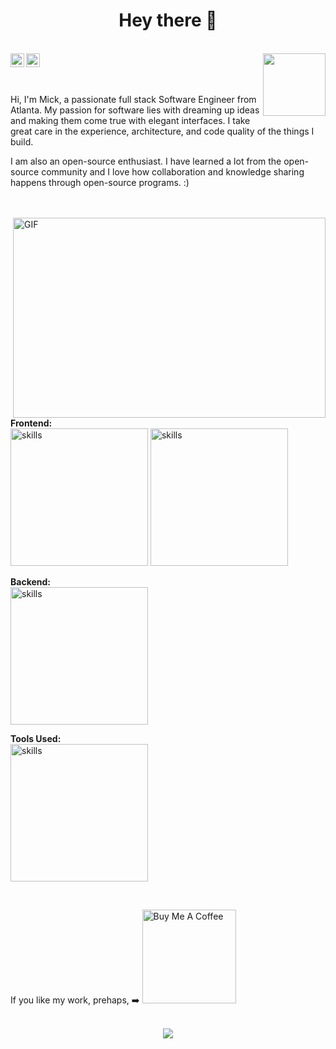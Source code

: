 <h1 align='center'> Hey there 👋 </h1>
<br>
<a href="https://discord.gg/">
  <img align="left" width="22px" src="https://raw.githubusercontent.com/peterthehan/peterthehan/master/assets/discord.svg" />
<a href="https://www.linkedin.com/">
  <img align="left" width="22px" src="https://raw.githubusercontent.com/peterthehan/peterthehan/master/assets/linkedin.svg" />
</a>  
 <a href="https://www.github.com/micklitodev" target="_blank"><img src="https://visitor-badge.glitch.me/badge?page_id=micklitodev.micklitodev"  align="right" width="100" ></a>
<br>

<br />
<br> 


Hi, I'm Mick, a passionate full stack Software Engineer from Atlanta. My passion for software lies with dreaming up ideas and making them come true with elegant interfaces. I take great care in the experience, architecture, and code quality of the things I build.

I am also an open-source enthusiast. I have learned a lot from the open-source community and I love how collaboration and knowledge sharing happens through open-source programs. :)

 <br>
 <br>
 
 <img align="right" alt="GIF" src="https://github.com/abhisheknaiidu/abhisheknaiidu/blob/master/code.gif?raw=true" width="500" height="320" />
                                                                                                                                                                                                                              
**Frontend:**                                                                                                                                    
<img src="https://skillicons.dev/icons?i=html,js,ts,react,nextjs,electron" alt="skills" style="width:220px;"/>
<img src="https://skillicons.dev/icons?i=babel,jquery,threejs,css,bootstrap,tailwind" alt="skills" style="width:220px;"/>

**Backend:**                                                                                                                                                                  
<img src="https://skillicons.dev/icons?i=nodejs,express,graphql,mongodb,firebase,mysql" alt="skills" style="width:220px;"/>
                                                                                                            
**Tools Used:**                                                                                                                                                                            
<img src="https://skillicons.dev/icons?i=vscode,git,heroku,jest,figma,md" alt="skills" style="width:220px;"/>
                                                                                                                                           
<br> 

If you like my work, prehaps, ➡️
<a href="https://www.buymeacoffee.com/micklitodev" target="_blank"><img src="https://cdn.buymeacoffee.com/buttons/v2/default-red.png" alt="Buy Me A Coffee" width="150" ></a>
<br>
<br>
<p align="center"> <img src="https://github-readme-streak-stats.herokuapp.com?user=micklitodev&theme=tokyonight&date_format=M%20j%5B%2C%20Y%5D" />

